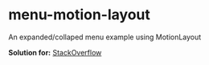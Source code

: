 # menu-motion-layout
An expanded/collaped menu example using MotionLayout


**Solution for:** [StackOverflow](https://stackoverflow.com/questions/56868393/expand-collapse-toolbar-pulling-on-a-view)
